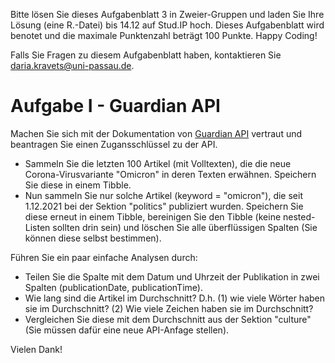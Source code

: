 Bitte lösen Sie dieses Aufgabenblatt 3 in Zweier-Gruppen und laden Sie Ihre Lösung (eine R.-Datei) bis 14.12 auf Stud.IP hoch. Dieses Aufgabenblatt wird benotet und die maximale Punktenzahl beträgt 100 Punkte. Happy Coding!

Falls Sie Fragen zu diesem Aufgabenblatt haben, kontaktieren Sie daria.kravets@uni-passau.de.

# Aufgabe I - Guardian API

Machen Sie sich mit der Dokumentation von [Guardian API](https://open-platform.theguardian.com/) vertraut und beantragen Sie einen Zugansschlüssel zu der API.

* Sammeln Sie die letzten 100 Artikel (mit Volltexten), die die neue Corona-Virusvariante "Omicron" in deren Texten erwähnen. Speichern Sie diese in einem Tibble.
* Nun sammeln Sie nur solche Artikel (keyword = "omicron"),  die seit 1.12.2021 bei der Sektion "politics" publiziert wurden. Speichern Sie diese erneut in einem Tibble, bereinigen Sie den Tibble (keine nested-Listen sollten drin sein) und löschen Sie alle überflüssigen Spalten (Sie können diese selbst bestimmen).

Führen Sie ein paar einfache Analysen durch: 

* Teilen Sie die Spalte mit dem Datum und Uhrzeit der Publikation in zwei Spalten (publicationDate, publicationTime). 
* Wie lang sind die Artikel im Durchschnitt? D.h. (1) wie viele Wörter haben sie im Durchschnitt? (2) Wie viele Zeichen haben sie im Durchschnitt? 
* Vergleichen Sie diese mit dem Durchschnitt aus der Sektion "culture" (Sie müssen dafür eine neue API-Anfage stellen).


Vielen Dank!
